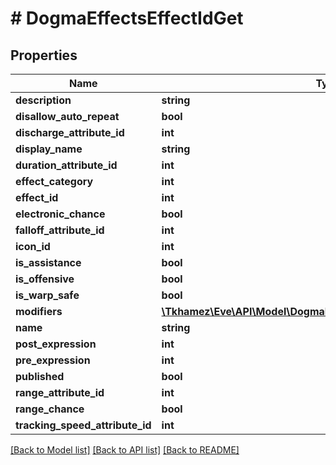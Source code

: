 # # DogmaEffectsEffectIdGet

## Properties

Name | Type | Description | Notes
------------ | ------------- | ------------- | -------------
**description** | **string** |  | [optional]
**disallow_auto_repeat** | **bool** |  | [optional]
**discharge_attribute_id** | **int** |  | [optional]
**display_name** | **string** |  | [optional]
**duration_attribute_id** | **int** |  | [optional]
**effect_category** | **int** |  | [optional]
**effect_id** | **int** |  |
**electronic_chance** | **bool** |  | [optional]
**falloff_attribute_id** | **int** |  | [optional]
**icon_id** | **int** |  | [optional]
**is_assistance** | **bool** |  | [optional]
**is_offensive** | **bool** |  | [optional]
**is_warp_safe** | **bool** |  | [optional]
**modifiers** | [**\Tkhamez\Eve\API\Model\DogmaEffectsEffectIdGetModifiersInner[]**](DogmaEffectsEffectIdGetModifiersInner.md) |  | [optional]
**name** | **string** |  | [optional]
**post_expression** | **int** |  | [optional]
**pre_expression** | **int** |  | [optional]
**published** | **bool** |  | [optional]
**range_attribute_id** | **int** |  | [optional]
**range_chance** | **bool** |  | [optional]
**tracking_speed_attribute_id** | **int** |  | [optional]

[[Back to Model list]](../../README.md#models) [[Back to API list]](../../README.md#endpoints) [[Back to README]](../../README.md)
